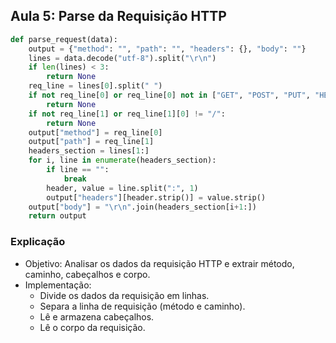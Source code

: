## Aula 5: Parse da Requisição HTTP

```python
def parse_request(data):
    output = {"method": "", "path": "", "headers": {}, "body": ""}
    lines = data.decode("utf-8").split("\r\n")
    if len(lines) < 3:
        return None
    req_line = lines[0].split(" ")
    if not req_line[0] or req_line[0] not in ["GET", "POST", "PUT", "HEAD"]:
        return None
    if not req_line[1] or req_line[1][0] != "/":
        return None
    output["method"] = req_line[0]
    output["path"] = req_line[1]
    headers_section = lines[1:]
    for i, line in enumerate(headers_section):
        if line == "":
            break
        header, value = line.split(":", 1)
        output["headers"][header.strip()] = value.strip()
    output["body"] = "\r\n".join(headers_section[i+1:])
    return output
```

### Explicação
  - Objetivo: Analisar os dados da requisição HTTP e extrair método, caminho, cabeçalhos e corpo.
  - Implementação:
      - Divide os dados da requisição em linhas.
      - Separa a linha de requisição (método e caminho).
      - Lê e armazena cabeçalhos.
      - Lê o corpo da requisição.
